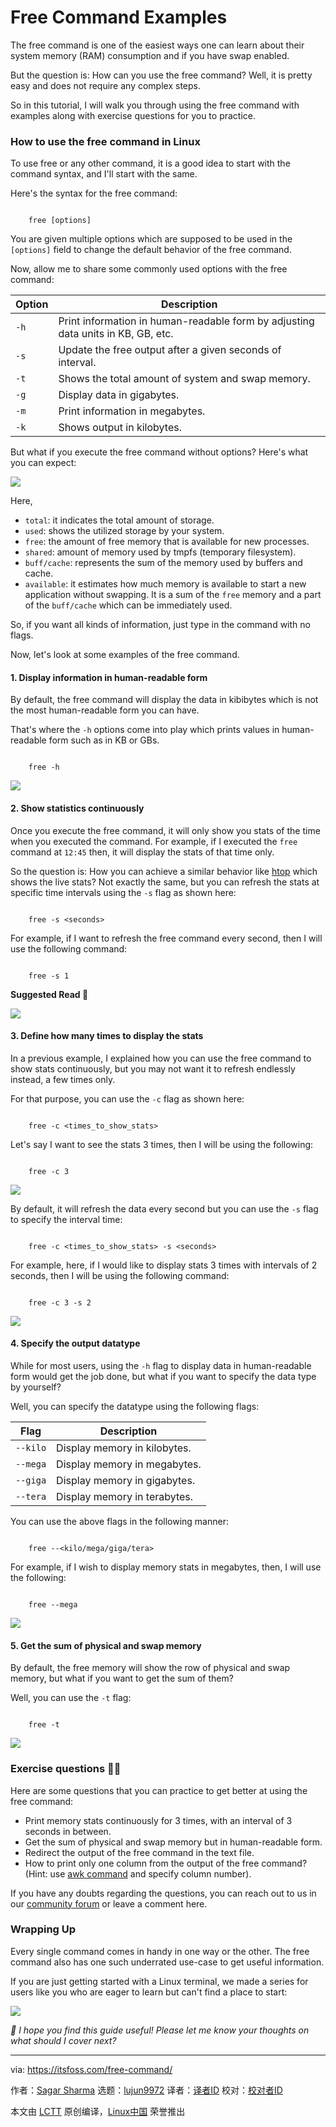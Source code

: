 [#]: subject: "Free Command Examples"
[#]: via: "https://itsfoss.com/free-command/"
[#]: author: "Sagar Sharma https://itsfoss.com/author/sagar/"
[#]: collector: "lujun9972/lctt-scripts-1700446145"
[#]: translator: "geekpi"
[#]: reviewer: " "
[#]: publisher: " "
[#]: url: " "

Free Command Examples
======

The free command is one of the easiest ways one can learn about their system memory (RAM) consumption and if you have swap enabled.

But the question is: How can you use the free command? Well, it is pretty easy and does not require any complex steps.

So in this tutorial, I will walk you through using the free command with examples along with exercise questions for you to practice.

### How to use the free command in Linux

To use free or any other command, it is a good idea to start with the command syntax, and I'll start with the same.

Here's the syntax for the free command:

```

    free [options]

```

You are given multiple options which are supposed to be used in the `[options]` field to change the default behavior of the free command.

Now, allow me to share some commonly used options with the free command:

Option | Description
---|---
`-h` | Print information in human-readable form by adjusting data units in KB, GB, etc.
`-s ` | Update the free output after a given seconds of interval.
`-t` | Shows the total amount of system and swap memory.
`-g` | Display data in gigabytes.
`-m` | Print information in megabytes.
`-k` | Shows output in kilobytes.

But what if you execute the free command without options? Here's what you can expect:

![][1]

Here,

  * `total`: it indicates the total amount of storage.
  * `used`: shows the utilized storage by your system.
  * `free`: the amount of free memory that is available for new processes.
  * `shared`: amount of memory used by tmpfs (temporary filesystem).
  * `buff/cache`: represents the sum of the memory used by buffers and cache.
  * `available`: it estimates how much memory is available to start a new application without swapping. It is a sum of the `free` memory and a part of the `buff/cache` which can be immediately used.



So, if you want all kinds of information, just type in the command with no flags.

Now, let's look at some examples of the free command.

#### 1\. Display information in human-readable form

By default, the free command will display the data in kibibytes which is not the most human-readable form you can have.

That's where the `-h` options come into play which prints values in human-readable form such as in KB or GBs.

```

    free -h

```

![][2]

#### 2\. Show statistics continuously

Once you execute the free command, it will only show you stats of the time when you executed the command. For example, if I executed the `free` command at `12:45` then, it will display the stats of that time only.

So the question is: How you can achieve a similar behavior like [htop][3] which shows the live stats? Not exactly the same, but you can refresh the stats at specific time intervals using the `-s` flag as shown here:

```

    free -s <seconds>

```

For example, if I want to refresh the free command every second, then I will use the following command:

```

    free -s 1

```

**Suggested Read 📖**

![][4]

#### 3\. Define how many times to display the stats

In a previous example, I explained how you can use the free command to show stats continuously, but you may not want it to refresh endlessly instead, a few times only.

For that purpose, you can use the `-c` flag as shown here:

```

    free -c <times_to_show_stats>

```

Let's say I want to see the stats 3 times, then I will be using the following:

```

    free -c 3

```

![][5]

By default, it will refresh the data every second but you can use the `-s` flag to specify the interval time:

```

    free -c <times_to_show_stats> -s <seconds>

```

For example, here, if I would like to display stats 3 times with intervals of 2 seconds, then I will be using the following command:

```

    free -c 3 -s 2

```

![][6]

#### 4\. Specify the output datatype

While for most users, using the `-h` flag to display data in human-readable form would get the job done, but what if you want to specify the data type by yourself?

Well, you can specify the datatype using the following flags:

Flag | Description
---|---
`--kilo` | Display memory in kilobytes.
`--mega` | Display memory in megabytes.
`--giga` | Display memory in gigabytes.
`--tera` | Display memory in terabytes.

You can use the above flags in the following manner:

```

    free --<kilo/mega/giga/tera>

```

For example, if I wish to display memory stats in megabytes, then, I will use the following:

```

    free --mega

```

![][7]

#### 5\. Get the sum of physical and swap memory

By default, the free memory will show the row of physical and swap memory, but what if you want to get the sum of them?

Well, you can use the `-t` flag:

```

    free -t

```

![][8]

### Exercise questions 👨‍💻

Here are some questions that you can practice to get better at using the free command:

  * Print memory stats continuously for 3 times, with an interval of 3 seconds in between.
  * Get the sum of physical and swap memory but in human-readable form.
  * Redirect the output of the free command in the text file.
  * How to print only one column from the output of the free command? (Hint: use [awk command][9] and specify column number).



If you have any doubts regarding the questions, you can reach out to us in our [community forum][10] or leave a comment here.

### Wrapping Up

Every single command comes in handy in one way or the other. The free command also has one such underrated use-case to get useful information.

If you are just getting started with a Linux terminal, we made a series for users like you who are eager to learn but can't find a place to start:

![][4]

_💬 I hope you find this guide useful! Please let me know your thoughts on what should I cover next?_

--------------------------------------------------------------------------------

via: https://itsfoss.com/free-command/

作者：[Sagar Sharma][a]
选题：[lujun9972][b]
译者：[译者ID](https://github.com/译者ID)
校对：[校对者ID](https://github.com/校对者ID)

本文由 [LCTT](https://github.com/LCTT/TranslateProject) 原创编译，[Linux中国](https://linux.cn/) 荣誉推出

[a]: https://itsfoss.com/author/sagar/
[b]: https://github.com/lujun9972
[1]: https://itsfoss.com/content/images/2024/01/Use-free-command-without-any-options.png
[2]: https://itsfoss.com/content/images/2024/01/Get-human-readable-data-through-the-free-command-in-Linux.png
[3]: https://itsfoss.com/use-htop/
[4]: https://itsfoss.com/content/images/size/w256h256/2022/12/android-chrome-192x192.png
[5]: https://itsfoss.com/content/images/2024/01/Specify-how-many-times-the-free-command-should-display-the-stats.gif
[6]: https://itsfoss.com/content/images/2024/01/Specify-how-many-times-the-free-command-should-display-the-stats-with-custom-intevals.gif
[7]: https://itsfoss.com/content/images/2024/01/Print-memory-statistics-in-megabytes-using-the-free-command-in-Linux.png
[8]: https://itsfoss.com/content/images/2024/01/Get-the-sum-of-physical-and-swap-memory-using-the-free-command.png
[9]: https://linuxhandbook.com/awk-command-tutorial/
[10]: https://itsfoss.community/
